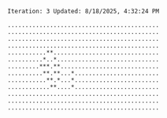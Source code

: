 `Iteration: 3 Updated: 8/18/2025, 4:32:24 PM`
<!-- GOL_START -->
`...........................................`</br>
`...........................................`</br>
`...........................................`</br>
`...........................................`</br>
`...........**..............................`</br>
`..........*..*.............................`</br>
`.........***.**............................`</br>
`..........**.**...*........................`</br>
`...........**.*...*........................`</br>
`............**....*........................`</br>
`...........................................`</br>
`...........................................`</br>
`...........................................`</br>
<!-- GOL_END -->